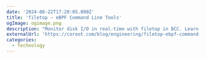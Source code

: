 ```yaml
---
date: '2024-08-22T17:20:05.000Z'
title: '‍filetop – eBPF Command Line Tools'
ogImage: ogimage.png
description: "Monitor disk I/O in real-time with filetop in BCC. Learn how to effectively track and analyze your system's disk I/O activity"
externalUrl: 'https://coroot.com/blog/engineering/filetop-ebpf-command-line-tools/'
categories:
  - Technology
---
```

